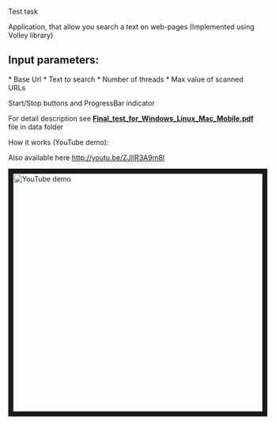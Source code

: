 Test task

Application, that allow you search a text on web-pages (Implemented using Volley library)
<h2>Input parameters:</h2>
* Base Url
* Text to search
* Number of threads
* Max value of scanned URLs

Start/Stop buttons and ProgressBar indicator

For detail description see <a href="../../raw/master/data/Final_test_for_Windows_Linux_Mac_Mobile.pdf"><b>Final_test_for_Windows_Linux_Mac_Mobile.pdf</b></a> file in data folder

How it works (YouTube demo):

Also available here http://youtu.be/ZJIlR3A9m8I

<a href="http://www.youtube.com/watch?feature=player_embedded&v=ZJIlR3A9m8I
" target="_blank"><img src="http://img.youtube.com/vi/ZJIlR3A9m8I/0.jpg"
alt="YouTube demo" width="640" height="480" border="10" /></a>